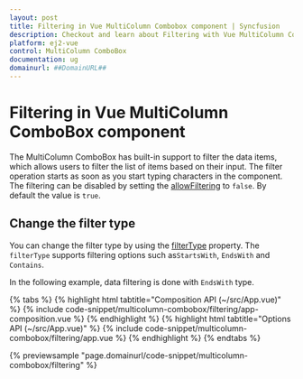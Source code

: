 ```yaml
---
layout: post
title: Filtering in Vue MultiColumn Combobox component | Syncfusion
description: Checkout and learn about Filtering with Vue MultiColumn Combobox component of Syncfusion Essential JS 2 and more.
platform: ej2-vue
control: MultiColumn ComboBox
documentation: ug
domainurl: ##DomainURL##
---
```


# Filtering in Vue MultiColumn ComboBox component

The MultiColumn ComboBox has built-in support to filter the data items, which allows users to filter the list of items based on their input. The filter operation starts as soon as you start typing characters in the component. The filtering can be disabled by setting the [allowFiltering](../api/multicolumn-combobox#allowfiltering) to `false`. By default the value is `true`.

## Change the filter type

You can change the filter type by using the [filterType](../api/multicolumn-combobox#filtertype) property. The `filterType` supports filtering options such as`StartsWith`, `EndsWith` and `Contains`.

In the following example, data filtering is done with `EndsWith` type.

{% tabs %}
{% highlight html tabtitle="Composition API (~/src/App.vue)" %}
{% include code-snippet/multicolumn-combobox/filtering/app-composition.vue %}
{% endhighlight %}
{% highlight html tabtitle="Options API (~/src/App.vue)" %}
{% include code-snippet/multicolumn-combobox/filtering/app.vue %}
{% endhighlight %}
{% endtabs %}

{% previewsample "page.domainurl/code-snippet/multicolumn-combobox/filtering" %}
